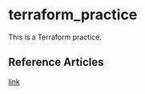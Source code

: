 # terraform_practice
This is a Terraform practice.

## Reference Articles
<a href="https://zenn.dev/sway/articles/terraform_biginner_helloworld">link</a>
